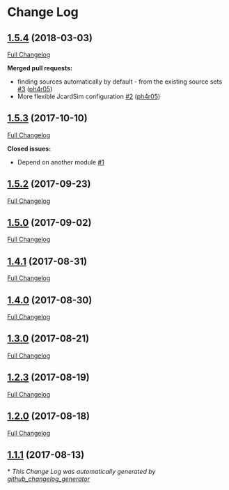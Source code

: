 # Change Log

## [1.5.4](https://github.com/bertrandmartel/javacard-gradle-plugin/tree/1.5.4) (2018-03-03)
[Full Changelog](https://github.com/bertrandmartel/javacard-gradle-plugin/compare/1.5.3...1.5.4)

**Merged pull requests:**

- finding sources automatically by default - from the existing source sets [\#3](https://github.com/bertrandmartel/javacard-gradle-plugin/pull/3) ([ph4r05](https://github.com/ph4r05))
- More flexible JcardSim configuration [\#2](https://github.com/bertrandmartel/javacard-gradle-plugin/pull/2) ([ph4r05](https://github.com/ph4r05))

## [1.5.3](https://github.com/bertrandmartel/javacard-gradle-plugin/tree/1.5.3) (2017-10-10)
[Full Changelog](https://github.com/bertrandmartel/javacard-gradle-plugin/compare/1.5.2...1.5.3)

**Closed issues:**

- Depend on another module [\#1](https://github.com/bertrandmartel/javacard-gradle-plugin/issues/1)

## [1.5.2](https://github.com/bertrandmartel/javacard-gradle-plugin/tree/1.5.2) (2017-09-23)
[Full Changelog](https://github.com/bertrandmartel/javacard-gradle-plugin/compare/1.5.0...1.5.2)

## [1.5.0](https://github.com/bertrandmartel/javacard-gradle-plugin/tree/1.5.0) (2017-09-02)
[Full Changelog](https://github.com/bertrandmartel/javacard-gradle-plugin/compare/1.4.1...1.5.0)

## [1.4.1](https://github.com/bertrandmartel/javacard-gradle-plugin/tree/1.4.1) (2017-08-31)
[Full Changelog](https://github.com/bertrandmartel/javacard-gradle-plugin/compare/1.4.0...1.4.1)

## [1.4.0](https://github.com/bertrandmartel/javacard-gradle-plugin/tree/1.4.0) (2017-08-30)
[Full Changelog](https://github.com/bertrandmartel/javacard-gradle-plugin/compare/1.3.0...1.4.0)

## [1.3.0](https://github.com/bertrandmartel/javacard-gradle-plugin/tree/1.3.0) (2017-08-21)
[Full Changelog](https://github.com/bertrandmartel/javacard-gradle-plugin/compare/1.2.3...1.3.0)

## [1.2.3](https://github.com/bertrandmartel/javacard-gradle-plugin/tree/1.2.3) (2017-08-19)
[Full Changelog](https://github.com/bertrandmartel/javacard-gradle-plugin/compare/1.2.0...1.2.3)

## [1.2.0](https://github.com/bertrandmartel/javacard-gradle-plugin/tree/1.2.0) (2017-08-18)
[Full Changelog](https://github.com/bertrandmartel/javacard-gradle-plugin/compare/1.1.1...1.2.0)

## [1.1.1](https://github.com/bertrandmartel/javacard-gradle-plugin/tree/1.1.1) (2017-08-13)


\* *This Change Log was automatically generated by [github_changelog_generator](https://github.com/skywinder/Github-Changelog-Generator)*